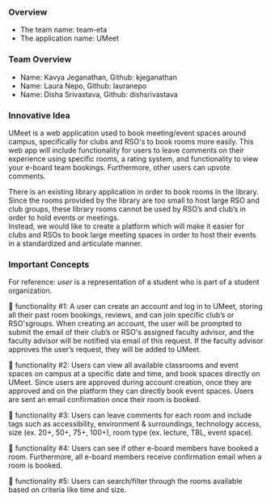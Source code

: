 ### Overview
- The team name: team-eta
- The application name: UMeet

### Team Overview 
- Name: Kavya Jeganathan, Github: kjeganathan
- Name: Laura Nepo, Github: lauranepo
- Name: Disha Srivastava, Github: dishsrivastava

### Innovative Idea

UMeet is a web application used to book meeting/event spaces around campus, specifically for clubs and RSO's to book rooms more easily.  This web app will include functionality for users to leave comments on their experience using specific rooms, a rating system, and functionality to view your e-board team bookings.  Furthermore, other users can upvote comments.

There is an existing library application in order to book rooms in the library.  Since the rooms provided by the library are too small to host large RSO and club groups, these library rooms cannot be used by RSO’s and club’s in order to hold events or meetings.  
Instead, we would like to create a platform which will make it easier for clubs and RSOs to book large meeting spaces in order to host their events in a standardized and articulate manner.

### Important Concepts

For reference: *user* is a representation of a student who is part of a student organization.

🔑 functionality #1: A user can create an account and log in to UMeet, storing all their past room bookings, reviews, and can join specific club’s or RSO'sgroups. When creating an account, the user will be prompted to submit the email of their club’s or RSO's assigned faculty advisor, and the faculty advisor will be notified via email of this request. If the faculty advisor approves the user’s request, they will be added to UMeet.   

🔑 functionality #2: Users can view all available classrooms and event spaces on campus at a specific date and time, and book spaces directly on UMeet. Since users are approved during account creation, once they are approved and on the platform they can directly book event spaces. Users are sent an email confirmation once their room is booked. 

🔑 functionality #3: Users can leave comments for each room and include tags such as accessibility, environment & surroundings, technology access, size (ex. 20+, 50+, 75+, 100+), room type (ex. lecture, TBL, event space). 

🔑 functionality #4: Users can see if other e-board members have booked a room.  Furthermore, all e-board members receive confirmation email when a room is booked.  

🔑 functionality #5: Users can search/filter through the rooms available based on criteria like time and size.  
